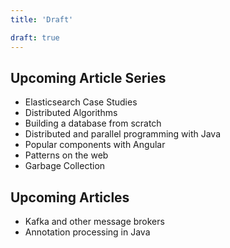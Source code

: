 ```yaml
---
title: 'Draft'

draft: true
---
```


## Upcoming Article Series

- Elasticsearch Case Studies
- Distributed Algorithms
- Building a database from scratch
- Distributed and parallel programming with Java
- Popular components with Angular
- Patterns on the web
- Garbage Collection

## Upcoming Articles

- Kafka and other message brokers
- Annotation processing in Java

